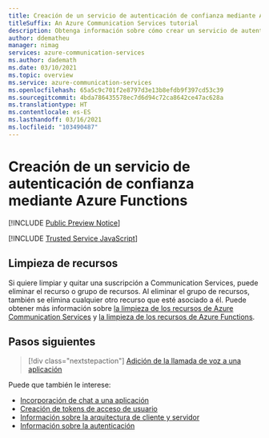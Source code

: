 ```yaml
---
title: Creación de un servicio de autenticación de confianza mediante Azure Functions en Azure Communication Services
titleSuffix: An Azure Communication Services tutorial
description: Obtenga información sobre cómo crear un servicio de autenticación de confianza para Communication Services con Azure Functions
author: ddematheu
manager: nimag
services: azure-communication-services
ms.author: dademath
ms.date: 03/10/2021
ms.topic: overview
ms.service: azure-communication-services
ms.openlocfilehash: 65a5c9c701f2e8797d3e13b8efdb9f397cd53c39
ms.sourcegitcommit: 4bda786435578ec7d6d94c72ca8642ce47ac628a
ms.translationtype: HT
ms.contentlocale: es-ES
ms.lasthandoff: 03/16/2021
ms.locfileid: "103490487"
---
```

# <a name="build-a-trusted-authentication-service-using-azure-functions"></a>Creación de un servicio de autenticación de confianza mediante Azure Functions

[!INCLUDE [Public Preview Notice](../includes/public-preview-include.md)]


[!INCLUDE [Trusted Service JavaScript](./includes/trusted-service-js.md)]

## <a name="clean-up-resources"></a>Limpieza de recursos

Si quiere limpiar y quitar una suscripción a Communication Services, puede eliminar el recurso o grupo de recursos. Al eliminar el grupo de recursos, también se elimina cualquier otro recurso que esté asociado a él. Puede obtener más información sobre [la limpieza de los recursos de Azure Communication Services](../quickstarts/create-communication-resource.md#clean-up-resources) y [la limpieza de los recursos de Azure Functions](../../azure-functions/create-first-function-vs-code-csharp.md#clean-up-resources).

## <a name="next-steps"></a>Pasos siguientes

> [!div class="nextstepaction"]
> [Adición de la llamada de voz a una aplicación](../quickstarts/voice-video-calling/getting-started-with-calling.md)

Puede que también le interese:

- [Incorporación de chat a una aplicación](../quickstarts/chat/get-started.md)
- [Creación de tokens de acceso de usuario](../quickstarts/access-tokens.md)
- [Información sobre la arquitectura de cliente y servidor](../concepts/client-and-server-architecture.md)
- [Información sobre la autenticación](../concepts/authentication.md)
